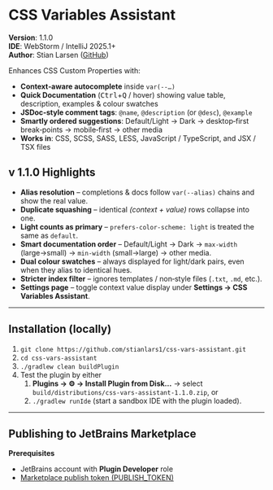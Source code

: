 # CSS Variables Assistant

**Version**: 1.1.0  
**IDE**: WebStorm / IntelliJ 2025.1+  
**Author**: Stian Larsen ([GitHub](https://github.com/stianlars1/css-vars-assistant))

Enhances CSS Custom Properties with:

- **Context‑aware autocomplete** inside <code>var(--…)</code>
- **Quick Documentation** (<kbd>Ctrl</kbd>+<kbd>Q</kbd> / hover) showing value table, description, examples &amp; colour swatches
- **JSDoc‑style comment tags**: <code>@name</code>, <code>@description</code> (or <code>@desc</code>), <code>@example</code>
- **Smartly ordered suggestions**: Default/Light → Dark → desktop‑first break‑points → mobile‑first → other media
- **Works in**: CSS, SCSS, SASS, LESS, JavaScript / TypeScript, and JSX / TSX files

## v 1.1.0 Highlights

- **Alias resolution** – completions &amp; docs follow <code>var(--alias)</code> chains and show the real value.
- **Duplicate squashing** – identical <em>(context + value)</em> rows collapse into one.
- **Light counts as primary** – <code>prefers-color-scheme: light</code> is treated the same as <code>default</code>.
- **Smart documentation order** – Default/Light → Dark → <code>max‑width</code> (large→small) → <code>min‑width</code> (small→large) → other media.
- **Dual colour swatches** – always displayed for light/dark pairs, even when they alias to identical hues.
- **Stricter index filter** – ignores templates / non‑style files (<code>.txt</code>, <code>.md</code>, etc.).
- **Settings page** – toggle context value display under **Settings → CSS Variables Assistant**.

---

## Installation (locally)

1. `git clone https://github.com/stianlars1/css-vars-assistant.git`
2. `cd css-vars-assistant`
3. `./gradlew clean buildPlugin`
4. Test the plugin by either
   1. **Plugins → ⚙️ → Install Plugin from Disk…** → select `build/distributions/css-vars-assistant-1.1.0.zip`, or
   2. `./gradlew runIde` (start a sandbox IDE with the plugin loaded).

---

## Publishing to JetBrains Marketplace

**Prerequisites**

- JetBrains account with **Plugin Developer** role
- [Marketplace publish token (PUBLISH_TOKEN)](https://plugins.jetbrains.com/docs/marketplace/generate-plugin-signing-token.html)
